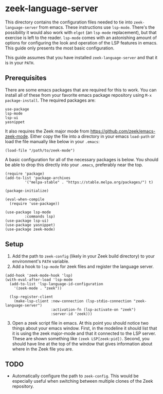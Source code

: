 # zeek-language-server

This directory contains the configuration files needed to tie into `zeek-language-server` from emacs. These instructions use `lsp-mode`. There's the possibility it would also work with `elgot` (an `lsp-mode` replacement), but that exercise is left to the reader. `lsp-mode` comes with an astonishing amount of options for configuring the look and operation of the LSP features in emacs. This guide only presents the most basic configuration.

This guide assumes that you have installed `zeek-language-server` and that it is in your `PATH`.

## Prerequisites

There are some emacs packages that are required for this to work. You can install all of these from your favorite emacs package repository using `M-x package-install`. The required packages are:

```
use-package
lsp-mode
lsp-ui
yasnippet
```

It also requires the Zeek major mode from https://github.com/zeek/emacs-zeek-mode. Either copy the file into a directory in your emacs `load-path` or load the file manually like below in your `.emacs`:

```
(load-file "/path/to/zeek-mode")
```

A basic configuration for all of the necessary packages is below. You should be able to drop this directly into your `.emacs`, preferably near the top.

```
(require 'package)
(add-to-list 'package-archives
         '("melpa-stable" . "https://stable.melpa.org/packages/") t)

(package-initialize)

(eval-when-compile
  (require 'use-package))

(use-package lsp-mode
         :commands lsp)
(use-package lsp-ui)
(use-package yasnippet)
(use-package zeek-mode)
```

## Setup

1. Add the path to `zeek-config` (likely in your Zeek build directory) to your environment's `PATH` variable.
2. Add a hook to `lsp-mode` for zeek files and register the language server.

```
(add-hook 'zeek-mode-hook 'lsp)
(with-eval-after-load 'lsp-mode
  (add-to-list 'lsp-language-id-configuration
    '(zeek-mode . "zeek"))

  (lsp-register-client
    (make-lsp-client :new-connection (lsp-stdio-connection "zeek-language-server")
                     :activation-fn (lsp-activate-on "zeek")
                     :server-id 'zeek)))
```

3. Open a zeek script file in emacs. At this point you should notice two things about your emacs window. First, in the modeline it should list that it is using the zeek major-mode and that it connected to the LSP server. These are shown something like `(zeek LSP[zeek:pid])`. Second, you should have line at the top of the window that gives information about where in the Zeek file you are.

## TODO

- Automatically configure the path to `zeek-config`. This would be especially useful when switching between multiple clones of the Zeek repository.
